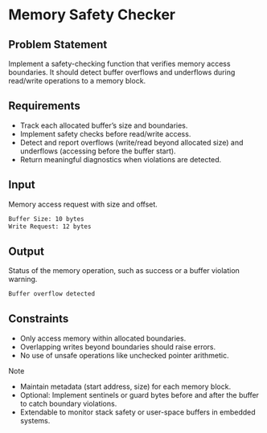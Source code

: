 # Memory Safety Checker

## Problem Statement

Implement a safety-checking function that verifies memory access boundaries. It should detect buffer overflows and underflows during read/write operations to a memory block.

## Requirements

- Track each allocated buffer’s size and boundaries.
- Implement safety checks before read/write access.
- Detect and report overflows (write/read beyond allocated size) and underflows (accessing before the buffer start).
- Return meaningful diagnostics when violations are detected.

## Input

Memory access request with size and offset.

```bash
Buffer Size: 10 bytes
Write Request: 12 bytes
```

## Output

Status of the memory operation, such as success or a buffer violation warning.

```bash
Buffer overflow detected
```

## Constraints

- Only access memory within allocated boundaries.
- Overlapping writes beyond boundaries should raise errors.
- No use of unsafe operations like unchecked pointer arithmetic.

> [!NOTE]
>
> - Maintain metadata (start address, size) for each memory block.
> - Optional: Implement sentinels or guard bytes before and after the buffer to catch boundary violations.
> - Extendable to monitor stack safety or user-space buffers in embedded systems.
